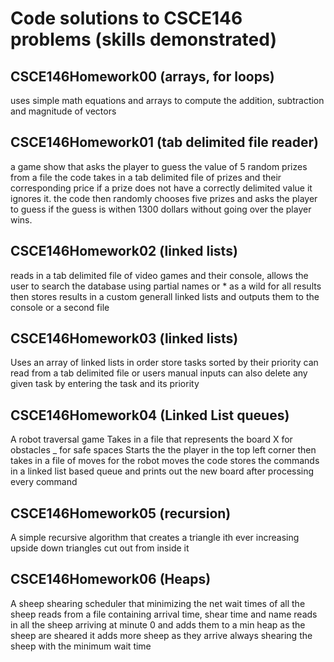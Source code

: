 # Code solutions to CSCE146 problems (skills demonstrated)

## CSCE146Homework00 (arrays, for loops)
uses simple math equations and arrays to compute the addition, subtraction and magnitude of vectors

## CSCE146Homework01 (tab delimited file reader)
a game show that asks the player to guess the value of 5 random prizes from a file
the code takes in a tab delimited file of prizes and their corresponding price
if a prize does not have a correctly delimited value it ignores it.
the code then randomly chooses five prizes and asks the player to guess
if the guess is withen 1300 dollars without going over the player wins.

## CSCE146Homework02 (linked lists)
reads in a tab delimited file of video games and their console,
allows the user to search the database using partial names or * as a wild for all results
then stores results in a custom generall linked lists and outputs them to the console or a second file

## CSCE146Homework03 (linked lists)
Uses an array of linked lists in order store tasks sorted by their priority
can read from a tab delimited file or users manual inputs
can also delete any given task by entering the task and its priority

## CSCE146Homework04 (Linked List queues)
A robot traversal game
Takes in a file that represents the board X for obstacles _ for safe spaces
Starts the the player in the top left corner
then takes in a file of moves for the robot moves
the code stores the commands in a linked list based queue
and prints out the new board after processing every command

## CSCE146Homework05 (recursion)
A simple recursive algorithm that creates a triangle
ith ever increasing upside down triangles cut out from inside it

## CSCE146Homework06 (Heaps)
A sheep shearing scheduler that minimizing the net wait times of all the sheep
reads from a file containing arrival time, shear time and name
reads in all the sheep arriving at minute 0 and adds them to a min heap
as the sheep are sheared it adds more sheep as they arrive always shearing the sheep with the minimum wait time


